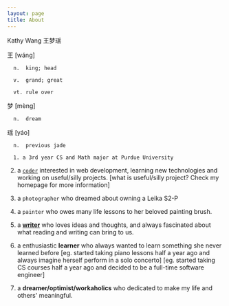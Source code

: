 ```yaml
---
layout: page
title: About
---
```


Kathy Wang 王梦瑶

王 [wáng]

      n.  king; head
      
      v.  grand; great
      
      vt. rule over
      
梦 [mèng]

      n.  dream
      
瑶 [yáo]

      n.  previous jade



`  1. a 3rd year CS and Math major at Purdue University`

  2. a [`coder`](https://github.com/kathy007) interested in web development, learning new technologies and working on useful/silly projects.
     [what is useful/silly project? Check my homepage for more information]

  3. a `photographer` who dreamed about owning a Leika S2-P
  
  4. a `painter` who owes many life lessons to her beloved painting brush.
  
  5. a [**writer**](https://medium.com/@CoatieWang) who loves ideas and thoughts, and always fascinated about what reading and writing can bring to us.
  
  6. a enthusiastic **learner** who always wanted to learn something she never learned before 
     [eg. started taking piano lessons half a year ago and always imagine herself perform in a solo concerto]
     [eg. started taking CS courses half a year ago and decided to be a full-time software engineer]  

  7. a **dreamer/optimist/workaholics** who dedicated to make my life and others' meaningful.
